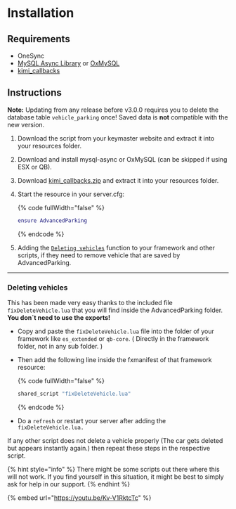 # Installation

## Requirements

* OneSync
* [MySQL Async Library](https://forum.cfx.re/t/release-mysql-async-library-3-3-2/21881) or [OxMySQL](https://forum.cfx.re/t/standalone-oxmysql-lightweight-mysql-wrapper/4755120)
* [kimi\_callbacks](https://github.com/Kiminaze/kimi\_callbacks/releases/latest)

## Instructions

**Note:** Updating from any release before v3.0.0 requires you to delete the database table `vehicle_parking` once! Saved data is **not** compatible with the new version.

1. Download the script from your keymaster website and extract it into your resources folder.
2. Download and install mysql-async or OxMySQL (can be skipped if using ESX or QB).
3. Download [kimi\_callbacks.zip](https://github.com/Kiminaze/kimi\_callbacks/releases/latest) and extract it into your resources folder.
4.  Start the resource in your server.cfg:

    {% code fullWidth="false" %}
    ```lua
    ensure AdvancedParking
    ```
    {% endcode %}
5. Adding the [`Deleting vehicles`](installation.md#deleting-vehicles) function to your framework and other scripts, if they need to remove vehicle that are saved by AdvancedParking.

***

### Deleting vehicles

This has been made very easy thanks to the included file `fixDeleteVehicle.lua` that you will find inside the AdvancedParking folder. **You don´t need to use the exports!**

* Copy and paste the `fixDeleteVehicle.lua` file into the folder of your framework like  `es_extended` or `qb-core`. ( Directly in the framework folder, not in any sub folder. )
*   Then add the following line inside the fxmanifest of that framework resource:

    {% code fullWidth="false" %}
    ```lua
    shared_script "fixDeleteVehicle.lua"
    ```
    {% endcode %}
* Do a `refresh` or restart your server after adding the `fixDeleteVehicle.lua.`

If any other script does not delete a vehicle properly (The car gets deleted but appears instantly again.) then repeat these steps in the respective script.

{% hint style="info" %}
There might be some scripts out there where this will not work. If you find yourself in this situation, it might be best to simply ask for help in our support.
{% endhint %}

{% embed url="https://youtu.be/Kv-V1RktcTc" %}
